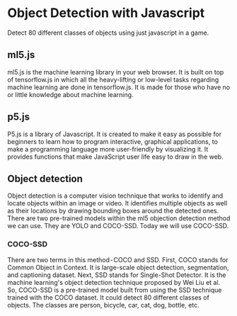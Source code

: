 # Object Detection with Javascript

Detect 80 different classes of objects using just javascript in a game.


## ml5.js
ml5.js is the machine learning library in your web browser. It is built on top of tensorflow.js in which all the heavy-lifting or low-level tasks regarding machine learning are done in tensorflow.js. It is made for those who have no or little knowledge about machine learning.

## p5.js
P5.js is a library of Javascript. It is created to make it easy as possible for beginners to learn how to program interactive, graphical applications, to make a programming language more user-friendly by visualizing it. It provides functions that make JavaScript user life easy to draw in the web.

## Object detection
Object detection is a computer vision technique that works to identify and locate objects within an image or video. It identifies multiple objects as well as their locations by drawing bounding boxes around the detected ones. There are two pre-trained models within the ml5 objection detection method we can use. They are YOLO and COCO-SSD. Today we will use COCO-SSD.

### COCO-SSD
There are two terms in this method - COCO and SSD. First, COCO stands for Common Object in Context. It is large-scale object detection, segmentation, and captioning dataset. Next, SSD stands for Single-Shot Detector. It is the machine learning's object detection technique proposed by Wei Liu et al. So, COCO-SSD is a pre-trained model built from using the SSD technique trained with the COCO dataset. It could detect 80 different classes of objects. The classes are person, bicycle, car, cat, dog, bottle, etc.
